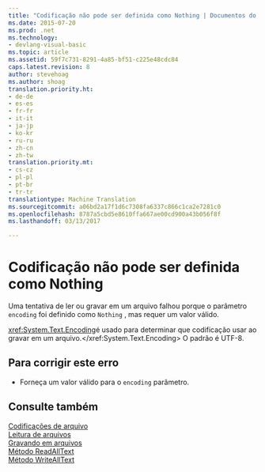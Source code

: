 ```yaml
---
title: "Codificação não pode ser definida como Nothing | Documentos do Microsoft"
ms.date: 2015-07-20
ms.prod: .net
ms.technology:
- devlang-visual-basic
ms.topic: article
ms.assetid: 59f7c731-8291-4a85-bf51-c225e48cdc84
caps.latest.revision: 8
author: stevehoag
ms.author: shoag
translation.priority.ht:
- de-de
- es-es
- fr-fr
- it-it
- ja-jp
- ko-kr
- ru-ru
- zh-cn
- zh-tw
translation.priority.mt:
- cs-cz
- pl-pl
- pt-br
- tr-tr
translationtype: Machine Translation
ms.sourcegitcommit: a06bd2a17f1d6c7308fa6337c866c1ca2e7281c0
ms.openlocfilehash: 8787a5cbd5e8610ffa667ae00cd900a43b056f8f
ms.lasthandoff: 03/13/2017

---
```

# <a name="encoding-cannot-be-set-to-nothing"></a>Codificação não pode ser definida como Nothing
Uma tentativa de ler ou gravar em um arquivo falhou porque o parâmetro `encoding` foi definido como `Nothing` , mas requer um valor válido.  
  
 <xref:System.Text.Encoding>é usado para determinar que codificação usar ao gravar em um arquivo.</xref:System.Text.Encoding> O padrão é UTF-8.  
  
## <a name="to-correct-this-error"></a>Para corrigir este erro  
  
-   Forneça um valor válido para o `encoding` parâmetro.  
  
## <a name="see-also"></a>Consulte também  
 [Codificações de arquivo](../../visual-basic/developing-apps/programming/drives-directories-files/file-encodings.md)   
 [Leitura de arquivos](../../visual-basic/developing-apps/programming/drives-directories-files/reading-from-files.md)   
 [Gravando em arquivos](../../visual-basic/developing-apps/programming/drives-directories-files/writing-to-files.md)   
 [Método ReadAllText](http://msdn.microsoft.com/en-us/3a7ac8be-fb1d-4087-bc65-167d6754d57f)   
 [Método WriteAllText](http://msdn.microsoft.com/en-us/f507460c-87d9-4504-b74f-3ff825c7d5c4)

